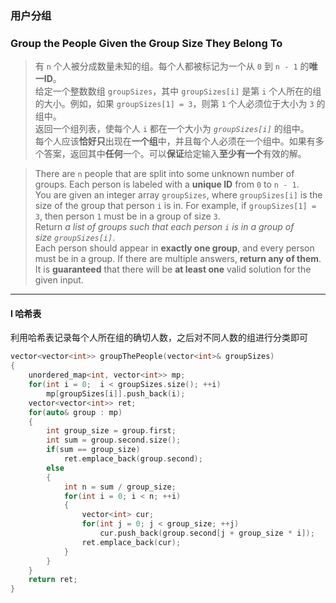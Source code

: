 ### 用户分组
### Group the People Given the Group Size They Belong To

> 有 `n` 个人被分成数量未知的组。每个人都被标记为一个从 `0` 到 `n - 1` 的**唯一ID**。  
> 给定一个整数数组 `groupSizes`，其中 `groupSizes[i]` 是第 `i` 个人所在的组的大小。例如，如果 `groupSizes[1] = 3`，则第 `1` 个人必须位于大小为 `3` 的组中。  
> 返回一个组列表，使每个人 `i` 都在一个大小为 *`groupSizes[i]`* 的组中。  
> 每个人应该**恰好只**出现在**一个组**中，并且每个人必须在一个组中。如果有多个答案，返回其中**任何**一个。可以**保证**给定输入**至少有一个**有效的解。  

> There are `n` people that are split into some unknown number of groups. Each person is labeled with a **unique ID** from `0` to `n - 1`.  
> You are given an integer array `groupSizes`, where `groupSizes[i]` is the size of the group that person `i` is in. For example, if `groupSizes[1] = 3`, then person `1` must be in a group of size `3`.  
> Return *a list of groups such that each person `i` is in a group of size `groupSizes[i]`*.  
> Each person should appear in **exactly one group**, and every person must be in a group. If there are multiple answers, **return any of them**. It is **guaranteed** that there will be **at least one** valid solution for the given input.  

----------

#### I 哈希表

利用哈希表记录每个人所在组的确切人数，之后对不同人数的组进行分类即可  

```cpp
vector<vector<int>> groupThePeople(vector<int>& groupSizes) 
{
    unordered_map<int, vector<int>> mp;
    for(int i = 0;  i < groupSizes.size(); ++i)
        mp[groupSizes[i]].push_back(i);
    vector<vector<int>> ret;
    for(auto& group : mp)
    {
        int group_size = group.first;
        int sum = group.second.size();
        if(sum == group_size)
            ret.emplace_back(group.second);
        else
        {
            int n = sum / group_size;
            for(int i = 0; i < n; ++i)
            {
                vector<int> cur;
                for(int j = 0; j < group_size; ++j)
                    cur.push_back(group.second[j + group_size * i]);
                ret.emplace_back(cur);
            }
        }
    }
    return ret;
}
```
